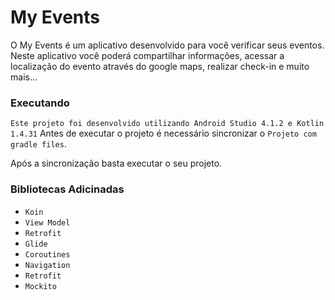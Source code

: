 # My Events
O My Events é um aplicativo desenvolvido para você verificar seus eventos. Neste aplicativo você poderá compartilhar informações, acessar a localização do evento através do google maps, realizar check-in e muito mais...

### Executando 
  ``` Este projeto foi desenvolvido utilizando Android Studio 4.1.2 e Kotlin 1.4.31 ``` 
  Antes de executar o projeto é necessário sincronizar o `Projeto com gradle files`.
  
  Após a sincronização basta executar o seu projeto.

### Bibliotecas Adicinadas
  - ``Koin``
  - `View Model`
  - `Retrofit`  
  - `Glide`  
  - `Coroutines`  
  - `Navigation`  
  - `Retrofit`
  - `Mockito`
